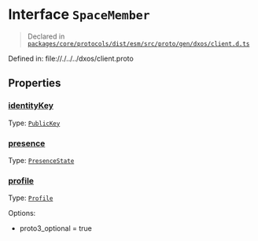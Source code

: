 # Interface `SpaceMember`
> Declared in [`packages/core/protocols/dist/esm/src/proto/gen/dxos/client.d.ts`]()

Defined in:
   file://./../../dxos/client.proto
## Properties
### [identityKey]()
Type: <code>[PublicKey](/api/@dxos/react-client/classes/PublicKey)</code>
### [presence]()
Type: <code>[PresenceState](/api/@dxos/react-client/enums#PresenceState)</code>
### [profile]()
Type: <code>[Profile](/api/@dxos/react-client/interfaces/Profile)</code>

Options:
  - proto3_optional = true